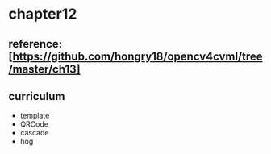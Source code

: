 # chapter12

## reference: [https://github.com/hongry18/opencv4cvml/tree/master/ch13]

## curriculum
* template
* QRCode
* cascade
* hog
